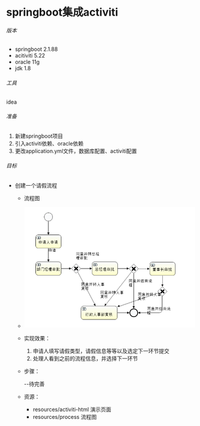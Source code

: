 # springboot集成activiti

###### 版本

* springboot 2.1.88
* acitiviti 5.22
* oracle 11g
* jdk 1.8

###### 工具

idea

###### 准备

1. 新建springboot项目
2. 引入activiti依赖、oracle依赖
3. 更改application.yml文件，数据库配置、activiti配置

###### 目标

* 创建一个请假流程
  * 流程图
  
  * ![](https://raw.githubusercontent.com/dwarfzebra/PicGoStore/master/img/20190915164411.png)
  
  * 实现效果：
    1. 申请人填写请假类型，请假信息等等以及选定下一环节提交
    2. 处理人看到之前的流程信息，并选择下一环节
    
  * 步骤：
    
    --待完善
  
  * 资源：
    * resources/activiti-html   演示页面
    * resources/process 流程图